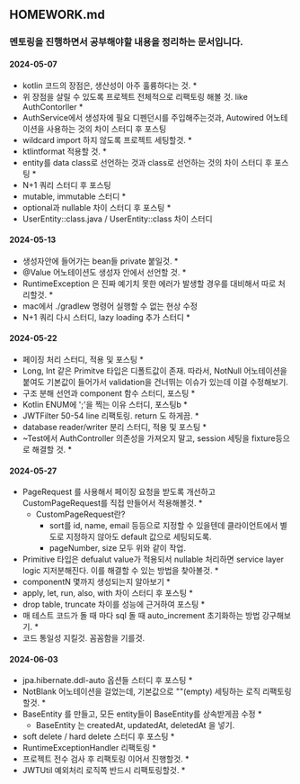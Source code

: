 ## HOMEWORK.md
### 멘토링을 진행하면서 공부해야할 내용을 정리하는 문서입니다.

#### 2024-05-07
- kotlin 코드의 장점은, 생산성이 아주 훌륭하다는 것. *
- 위 장점을 살릴 수 있도록 프로젝트 전체적으로 리팩토링 해볼 것. like AuthContorller *
- AuthService에서 생성자에 필요 디펜던시를 주입해주는것과, Autowired 어노테이션을 사용하는 것의 차이 스터디 후 포스팅
- wildcard import 하지 않도록 프로젝트 세팅할것. *
- ktlintformat 적용할 것. *
- entity를 data class로 선언하는 것과 class로 선언하는 것의 차이 스터디 후 포스팅 *
- N+1 쿼리 스터디 후 포스팅
- mutable, immutable 스터디 *
- optional과 nullable 차이 스터디 후 포스팅 *
- UserEntity::class.java / UserEntity::class 차이 스터디

#### 2024-05-13
- 생성자안에 들어가는 bean들 private 붙일것. *
- @Value 어노테이션도 생성자 안에서 선언할 것. *
- RuntimeException 은 진짜 예기치 못한 에러가 발생할 경우를 대비해서 따로 처리할것. *
- mac에서 ./gradlew 명령어 실행할 수 없는 현상 수정
- N+1 쿼리 다시 스터디, lazy loading 추가 스터디 *


#### 2024-05-22
- 페이징 처리 스터디, 적용 및 포스팅 *
- Long, Int 같은 Primitve 타입은 디폴트값이 존재. 따라서, NotNull 어노테이션을 붙여도 기본값이 들어가서 validation을 건너뛰는 이슈가 있는데 이걸 수정해보기.
- 구조 분해 선언과 component 함수 스터디, 포스팅 *
- Kotlin ENUM에 ';'을 찍는 이유 스터디, 포스팅b *
- JWTFilter 50-54 line 리팩토링. return 도 하게끔. *
- database reader/writer 분리 스터디, 적용 및 포스팅 *
- ~Test에서 AuthController 의존성을 가져오지 말고, session 세팅을 fixture등으로 해결할 것. *


#### 2024-05-27
- PageRequest 를 사용해서 페이징 요청을 받도록 개선하고 CustomPageRequest를 직접 만들어서 적용해볼것. *
    - CustomPageRequest란?
        - sort를 id, name, email 등등으로 지정할 수 있을텐데 클라이언트에서 별도로 지정하지 않아도 default 값으로 세팅되도록.
        - pageNumber, size 모두 위와 같이 작업.
- Primitive 타입은 defualut value가 적용되서 nullable 처리하면 service layer logic 지저분해진다. 이를 해결할 수 있는 방법을 찾아볼것. *
- componentN 몇까지 생성되는지 알아보기 *
- apply, let, run, also, with 차이 스터디 후 포스팅 *
- drop table, truncate 차이를 성능에 근거하여 포스팅 *
- 매 테스트 코드가 돌 때 마다 sql 돌 때 auto_increment 초기화하는 방법 강구해보기. *
- 코드 통일성 지킬것. 꼼꼼함을 기를것.

#### 2024-06-03
- jpa.hibernate.ddl-auto 옵션들 스터디 후 포스팅 *
- NotBlank 어노테이션을 걸었는데, 기본값으로 ""(empty) 세팅하는 로직 리팩토링할것. *
- BaseEntity 를 만들고, 모든 entity들이 BaseEntity를 상속받게끔 수정 *
    - BaseEntity 는 createdAt, updatedAt, deletedAt 을 넣기.
- soft delete / hard delete 스터디 후 포스팅 *
- RuntimeExceptionHandler 리팩토링 *
- 프로젝트 전수 검사 후 리팩토링 이어서 진행할것. *
- JWTUtil 예외처리 로직쪽 반드시 리팩토링할것. *
